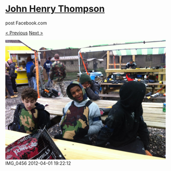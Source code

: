# [John Henry Thompson](../README.md)
post Facebook.com

[< Previous](2012-04-01-8.md) [Next >](2012-04-01-10.md)

[![](../media/2012-04-01/Paintball-14th-B-day-IMG_0456.jpg)](../README.md)
IMG_0456
2012-04-01 19:22:12